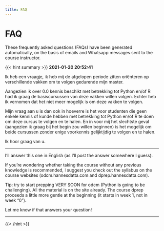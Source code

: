 ```yaml
---
title: FAQ
---
```


# FAQ

These frequently asked questions (FAQs) have been generated automatically, on the basis of emails and Whatsapp messages sent to the course instructor.

{{< hint summary >}}
__2021-01-20 20:52:41__

Ik heb een vraagje, ik heb mij de afgelopen periode zitten oriënteren op verschillende vakken om te volgen gedurende mijn master.

Aangezien ik over 0.0 kennis beschikt met betrekking tot Python en/of R had ik graag de basiscursussen van deze vakken willen volgen. Echter heb ik vernomen dat het niet meer mogelijk is om deze vakken te volgen.

Mijn vraag aan u is dan ook in hoeverre is het voor studenten die geen enkele kennis of kunde hebben met betrekking tot Python en/of R te doen om deze cursus te volgen en te halen. En in voor mij het slechtste geval (aangezien ik graag bij het begin zou willen beginnen) is het mogelijk om beide cursussen zonder enige voorkennis gelijktijdig te volgen en te halen.

Ik hoor graag van u.
________________________

I’ll answer this one in English (as I’ll post the answer somewhere I guess).

If you’re wondering whether taking the course without any previous knowledge is recommended, I suggest you check out the syllabus on the course websites (odcm.hannesdatta.com and dprep.hannesdatta.com).

Tip: try to start prepping VERY SOON for odcm (Python is going to be challenging). All the material is on the site already. The course dprep proceeds a little more gentle at the beginning (it starts in week 1, not in week “0”).

Let me know if that answers your question!
________________________

{{< /hint >}}
